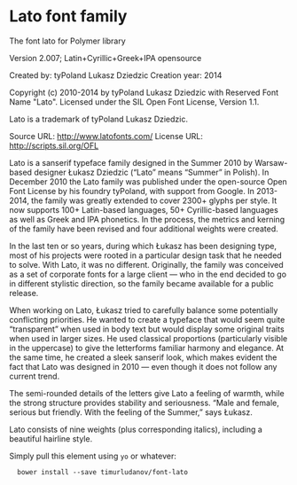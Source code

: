 # Lato font family
The font lato for Polymer library

Version 2.007; Latin+Cyrillic+Greek+IPA opensource

Created by: tyPoland Lukasz Dziedzic
Creation year: 2014

Copyright (c) 2010-2014 by tyPoland Lukasz Dziedzic with Reserved Font Name "Lato". Licensed under the SIL Open Font License, Version 1.1.

Lato is a trademark of tyPoland Lukasz Dziedzic.

Source URL: http://www.latofonts.com/
License URL: http://scripts.sil.org/OFL

Lato is a sanserif typeface family designed in the Summer 2010 by Warsaw-based designer Łukasz Dziedzic (“Lato” means “Summer” in Polish). In December 2010 the Lato family was published under the open-source Open Font License by his foundry tyPoland, with support from Google. In 2013-2014, the family was greatly extended to cover 2300+ glyphs per style. It now supports 100+ Latin-based languages, 50+ Cyrillic-based languages as well as Greek and IPA phonetics. In the process, the metrics and kerning of the family have been revised and four additional weights were created. 

In the last ten or so years, during which Łukasz has been designing type, most of his projects were rooted in a particular design task that he needed to solve. With Lato, it was no different. Originally, the family was conceived as a set of corporate fonts for a large client — who in the end decided to go in different stylistic direction, so the family became available for a public release.

When working on Lato, Łukasz tried to carefully balance some potentially conflicting priorities. He wanted to create a typeface that would seem quite “transparent” when used in body text but would display some original traits when used in larger sizes. He used classical proportions (particularly visible in the uppercase) to give the letterforms familiar harmony and elegance. At the same time, he created a sleek sanserif look, which makes evident the fact that Lato was designed in 2010 — even though it does not follow any current trend.

The semi-rounded details of the letters give Lato a feeling of warmth, while the strong structure provides stability and seriousness. “Male and female, serious but friendly. With the feeling of the Summer,” says Łukasz.

Lato consists of nine weights (plus corresponding italics), including a beautiful hairline style.

Simply pull this element using `yo` or whatever:

      bower install --save timurludanov/font-lato
